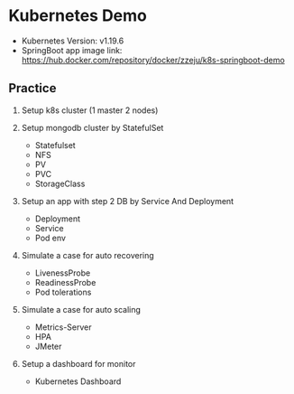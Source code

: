 # Kubernetes Demo

* Kubernetes Version: v1.19.6
* SpringBoot app image link: https://hub.docker.com/repository/docker/zzeju/k8s-springboot-demo

## Practice

1. Setup k8s cluster (1 master 2 nodes) 

2. Setup mongodb cluster by StatefulSet
    * Statefulset
    * NFS
    * PV
    * PVC
    * StorageClass
3. Setup an app with step 2 DB by Service And Deployment   
    * Deployment
    * Service
    * Pod env
4. Simulate a case for auto recovering     
    * LivenessProbe
    * ReadinessProbe
    * Pod tolerations
5. Simulate a case for auto scaling             
    * Metrics-Server
    * HPA
    * JMeter

6. Setup a dashboard for monitor
   * Kubernetes Dashboard
